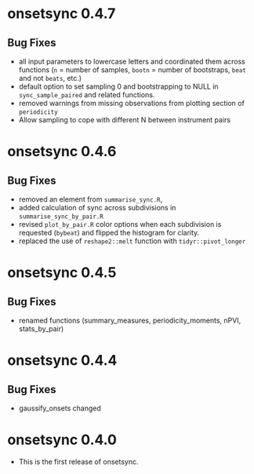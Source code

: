 # onsetsync 0.4.7

## Bug Fixes

* all input parameters to lowercase letters and coordinated them across functions (`n` = number of samples, `bootn` = number of bootstraps, `beat` and not `beats`, etc.)
* default option to set sampling 0 and bootstrapping to NULL in `sync_sample_paired` and related functions. 
* removed warnings from missing observations from plotting section of `periodicity`
* Allow sampling to cope with different N between instrument pairs

# onsetsync 0.4.6

## Bug Fixes

* removed an element from `summarise_sync.R`, 
* added calculation of sync across subdivisions in `summarise_sync_by_pair.R`
* revised `plot_by_pair.R` color options when each subdivision is requested (`bybeat`) and flipped the histogram for clarity.
* replaced the use of `reshape2::melt` function with `tidyr::pivot_longer`

# onsetsync 0.4.5

## Bug Fixes

* renamed functions (summary_measures, periodicity_moments, nPVI, stats_by_pair)

# onsetsync 0.4.4

## Bug Fixes

* gaussify_onsets changed

# onsetsync 0.4.0

* This is the first release of onsetsync.
